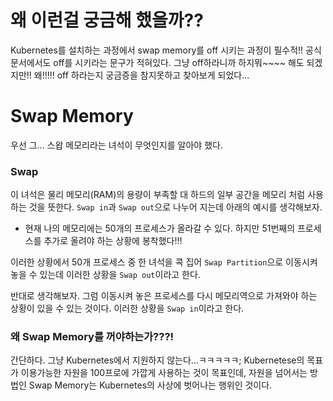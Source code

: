 # 왜 이런걸 궁금해 했을까??
Kubernetes를 설치하는 과정에서 swap memory를 off 시키는 과정이 필수적!!
공식문서에서도 off를 시키라는 문구가 적혀있다.
그냥 off하라니까 하지뭐~~~~
해도 되겠지만!!
왜!!!!! off 하라는지 궁금증을 참지못하고 찾아보게 되었다...

# Swap Memory
우선 그... 스왑 메모리라는 녀석이 무엇인지를 알아야 했다.

### Swap
이 녀석은 물리 메모리(RAM)의 용량이 부족할 대 하드의 일부 공간을 메모리 처럼 사용하는 것을 뜻한다.
`Swap in`과 `Swap out`으로 나누어 지는데 아래의 예시를 생각해보자.

* 현재 나의 메모리에는 50개의 프로세스가 올라갈 수 있다. 하지만 51번째의 프로세스를 추가로 올려야 하는 상황에 봉착했다!!!

이러한 상황에서 50개 프로세스 중 한 녀석을 콕 집어 `Swap Partition`으로 이동시켜 놓을 수 있는데 이러한 상황을 `Swap out`이라고 한다.

반대로 생각해보자. 그럼 이동시켜 놓은 프로세스를 다시 메모리역으로 가져와야 하는 상황이 있을 수 있는 것이다. 이러한 상황을 `Swap in`이라고 한다.

### 왜 Swap Memory를 꺼야하는가???!
간단하다.
그냥 Kubernetes에서 지원하지 않는다...ㅋㅋㅋㅋㅋ;
Kubernetese의 목표가 이용가능한 자원을 100프로에 가깝게 사용하는 것이 목표인데, 자원을 넘어서는 방법인 Swap Memory는 Kubernetes의 사상에 벗어나는 행위인 것이다.